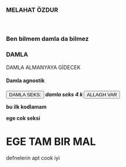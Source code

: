 <doctypehtml> 
<head>  
<html>
<body>
<h3>MELAHAT ÖZDUR<h3>
<body> 
<br> 
<p>Ben bilmem damla da bilmez
</p>
<h3><strong>DAMLA</strong></h3>
<emg>DAMLA ALMANYAYA GİDECEK</emg>
<br>
<h4>Damla agnostik<h4>
<button>DAMLA SEKS:</button>
<em>damla seks 4 k </em>
<button>ALLAGH VAR</button>
<br> 
<body>
<p>bu ilk kodlamam
</p>
</html>
<p>ege cok seksi</p>
<h1>EGE TAM BIR MAL</h1>
<body>
<emg>defnelerin apt cook iyi</emg>




<doctypehtml>
<html>
<body>
<head><title>BU BENİM 2. YAZILIMIM<title></head>
<br>
<p><h1>bugun 1 saat yazilim calistim</h1></p>
<em> ama kalbim bitti bayramda devam etcem </em>
<br>
<strong>DENÎZİN KENARINDA YANI :D</strong>
<br>
<p> bu deniz</p>
<a href="https://tr.m.wikipedia.org/wiki/Ne%C5%9F%27e_Erdok">


